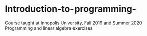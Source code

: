 # Introduction-to-programming-

Course taught at Innopolis University, Fall 2019 and Summer 2020
Programming and linear algebra exercises 
